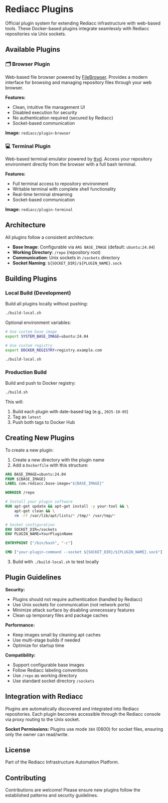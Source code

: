 # Rediacc Plugins

Official plugin system for extending Rediacc infrastructure with web-based tools. These Docker-based plugins integrate seamlessly with Rediacc repositories via Unix sockets.

## Available Plugins

### 🗂️ Browser Plugin
Web-based file browser powered by [FileBrowser](https://filebrowser.org/). Provides a modern interface for browsing and managing repository files through your web browser.

**Features:**
- Clean, intuitive file management UI
- Disabled execution for security
- No authentication required (secured by Rediacc)
- Socket-based communication

**Image:** `rediacc/plugin-browser`

### 💻 Terminal Plugin
Web-based terminal emulator powered by [ttyd](https://github.com/tsl0922/ttyd). Access your repository environment directly from the browser with a full bash terminal.

**Features:**
- Full terminal access to repository environment
- Writable terminal with complete shell functionality
- Real-time terminal streaming
- Socket-based communication

**Image:** `rediacc/plugin-terminal`

## Architecture

All plugins follow a consistent architecture:
- **Base Image**: Configurable via `ARG BASE_IMAGE` (default: `ubuntu:24.04`)
- **Working Directory**: `/repo` (repository root)
- **Communication**: Unix sockets in `/sockets` directory
- **Socket Naming**: `${SOCKET_DIR}/${PLUGIN_NAME}.sock`

## Building Plugins

### Local Build (Development)

Build all plugins locally without pushing:

```bash
./build-local.sh
```

Optional environment variables:
```bash
# Use custom base image
export SYSTEM_BASE_IMAGE=ubuntu:24.04

# Use custom registry
export DOCKER_REGISTRY=registry.example.com

./build-local.sh
```

### Production Build

Build and push to Docker registry:

```bash
./build.sh
```

This will:
1. Build each plugin with date-based tag (e.g., `2025-10-05`)
2. Tag as `latest`
3. Push both tags to Docker Hub

## Creating New Plugins

To create a new plugin:

1. Create a new directory with the plugin name
2. Add a `Dockerfile` with this structure:

```dockerfile
ARG BASE_IMAGE=ubuntu:24.04
FROM ${BASE_IMAGE}
LABEL com.rediacc.base-image="${BASE_IMAGE}"

WORKDIR /repo

# Install your plugin software
RUN apt-get update && apt-get install -y your-tool && \
    apt-get clean && \
    rm -rf /var/lib/apt/lists/* /tmp/* /var/tmp/*

# Socket configuration
ENV SOCKET_DIR=/sockets
ENV PLUGIN_NAME=YourPluginName

ENTRYPOINT ["/bin/bash", "-c"]

CMD ["your-plugin-command --socket ${SOCKET_DIR}/${PLUGIN_NAME}.sock"]
```

3. Build with `./build-local.sh` to test locally

## Plugin Guidelines

**Security:**
- Plugins should not require authentication (handled by Rediacc)
- Use Unix sockets for communication (not network ports)
- Minimize attack surface by disabling unnecessary features
- Clean up temporary files and package caches

**Performance:**
- Keep images small by cleaning apt caches
- Use multi-stage builds if needed
- Optimize for startup time

**Compatibility:**
- Support configurable base images
- Follow Rediacc labeling conventions
- Use `/repo` as working directory
- Use standard socket directory `/sockets`

## Integration with Rediacc

Plugins are automatically discovered and integrated into Rediacc repositories. Each plugin becomes accessible through the Rediacc console via proxy routing to the Unix socket.

**Socket Permissions:** Plugins use mode `384` (0600) for socket files, ensuring only the owner can read/write.

## License

Part of the Rediacc Infrastructure Automation Platform.

## Contributing

Contributions are welcome! Please ensure new plugins follow the established patterns and security guidelines.
